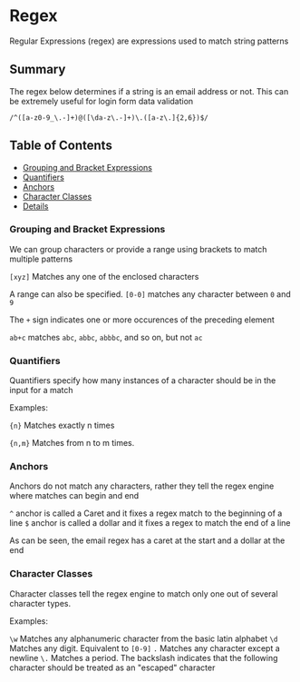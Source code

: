 # Regex

Regular Expressions (regex) are expressions used to match string patterns

## Summary

The regex below determines if a string is an email address or not. This can be extremely useful for login form data validation

```
/^([a-z0-9_\.-]+)@([\da-z\.-]+)\.([a-z\.]{2,6})$/
```

## Table of Contents

- [Grouping and Bracket Expressions](#grouping-and-bracket-expressions) 
- [Quantifiers](#quantifiers)
- [Anchors](#anchors)
- [Character Classes](#character-classes)
- [Details](#details)


### Grouping and Bracket Expressions

We can group characters or provide a range using brackets to match multiple patterns

```[xyz]``` Matches any one of the enclosed characters

A range can also be specified.
```[0-0]``` matches any character between ```0``` and ```9```

The ```+``` sign indicates one or more occurences of the preceding element

```ab+c``` matches ```abc```, ```abbc```, ```abbbc```, and so on, but not ```ac```


### Quantifiers

Quantifiers specify how many instances of a character should be in the input for a match

Examples:

```{n}``` Matches exactly n times

```{n,m}``` Matches from n to m times.


### Anchors

Anchors do not match any characters, rather they tell the regex engine where matches can begin and end

```^```  anchor is called a Caret and it fixes a regex match to the beginning of a line
```$``` anchor is called a dollar and it fixes a regex to match the end of a line

As can be seen, the email regex has a caret at the start and a dollar at the end



### Character Classes

Character classes tell the regex engine to match only one out of several character types.

Examples:

```\w``` Matches any alphanumeric character from the basic latin alphabet 
```\d``` Matches any digit. Equivalent to ```[0-9]```
```.``` Matches any character except a newline
```\.``` Matches a period. The backslash indicates that the following character should be treated as an "escaped" character



